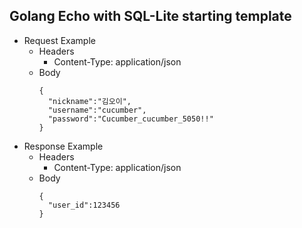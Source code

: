 ## Golang Echo with SQL-Lite starting template

-   Request Example
    -   Headers
        -   Content-Type: application/json
    -   Body
        ```
        {
          "nickname":"김오이",
          "username":"cucumber",
          "password":"Cucumber_cucumber_5050!!"
        }
        ```
-   Response Example
    -   Headers
        -   Content-Type: application/json
    -   Body
        ```
        {
          "user_id":123456
        }
        ```
